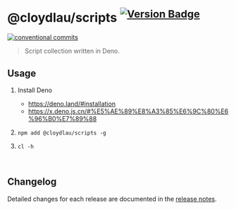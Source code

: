 # @cloydlau/scripts <sup>[![Version Badge][npm-version-svg]][package-url]</sup>

[npm-version-svg]: https://versionbadg.es/cloydlau/@cloydlau/scripts.svg
[package-url]: https://npmjs.com/package/@cloydlau/scripts

<p align="left">
  <a href="https://conventionalcommits.org"><img alt="conventional commits" src="https://img.shields.io/badge/commits-Conventional-FE5196.svg?logo=conventionalcommits&logoColor=white"></a>
</p>

> Script collection written in Deno.

## Usage

1. Install Deno
    - https://deno.land/#installation
    - https://x.deno.js.cn/#%E5%AE%89%E8%A3%85%E6%9C%80%E6%96%B0%E7%89%88

2. `npm add @cloydlau/scripts -g`

3. `cl -h`

<br>

## Changelog

Detailed changes for each release are documented in the [release notes](https://github.com/cloydlau/scripts/releases).

<br>
